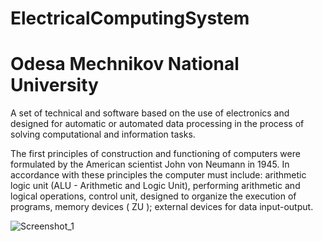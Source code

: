 # ElectricalComputingSystem

# Odesa Mechnikov National University

A set of technical and software based on the use of electronics and designed for automatic 
or automated data processing in the process of solving computational and information tasks.

The first principles of construction and functioning of computers were formulated by the American scientist John von Neumann in 1945.
In accordance with these principles the computer must include: 
    arithmetic logic unit (ALU - Arithmetic and Logic Unit), 
    performing arithmetic and logical operations, 
    control unit, 
    designed to organize the execution of programs, 
    memory devices ( ZU ); 
    external devices for data input-output.
    
![Screenshot_1](https://user-images.githubusercontent.com/55922843/137593935-d45dbddc-8628-4b45-992d-2b95e1309bbd.jpg)
